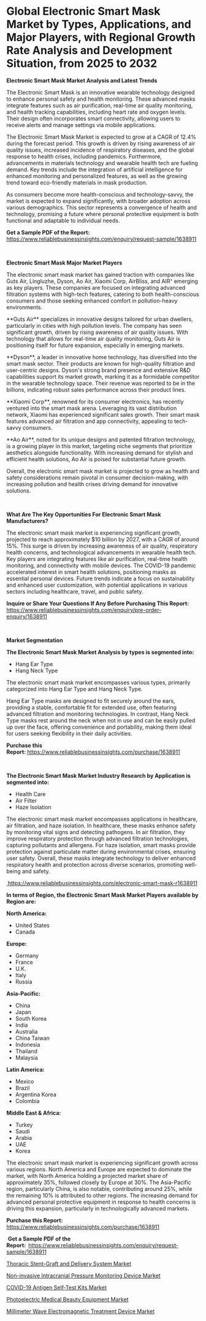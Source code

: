 <p><h1>Global Electronic Smart Mask Market by Types, Applications, and Major Players, with Regional Growth Rate Analysis and Development Situation, from 2025 to 2032</h1></p><p><strong>Electronic Smart Mask Market Analysis and Latest Trends</strong></p>
<p><p>The Electronic Smart Mask is an innovative wearable technology designed to enhance personal safety and health monitoring. These advanced masks integrate features such as air purification, real-time air quality monitoring, and health tracking capabilities, including heart rate and oxygen levels. Their design often incorporates smart connectivity, allowing users to receive alerts and manage settings via mobile applications.</p><p>The Electronic Smart Mask Market is expected to grow at a CAGR of 12.4% during the forecast period. This growth is driven by rising awareness of air quality issues, increased incidence of respiratory diseases, and the global response to health crises, including pandemics. Furthermore, advancements in materials technology and wearable health tech are fueling demand. Key trends include the integration of artificial intelligence for enhanced monitoring and personalized features, as well as the growing trend toward eco-friendly materials in mask production.</p><p>As consumers become more health-conscious and technology-savvy, the market is expected to expand significantly, with broader adoption across various demographics. This sector represents a convergence of health and technology, promising a future where personal protective equipment is both functional and adaptable to individual needs.</p></p>
<p><strong>Get a Sample PDF of the Report:&nbsp;</strong> <a href="https://www.reliablebusinessinsights.com/enquiry/request-sample/1638911?utm_campaign=118&utm_medium=2&utm_source=Github&utm_content=ia&utm_term=04032025&utm_id=electronic-smart-mask">https://www.reliablebusinessinsights.com/enquiry/request-sample/1638911</a></p>
<p>&nbsp;</p>
<p><strong>Electronic Smart Mask Major Market Players</strong></p>
<p><p>The electronic smart mask market has gained traction with companies like Guts Air, Lingluzhe, Dyson, Ao Air, Xiaomi Corp, AirBliss, and AIR⁺ emerging as key players. These companies are focused on integrating advanced filtration systems with high-tech features, catering to both health-conscious consumers and those seeking enhanced comfort in pollution-heavy environments.</p><p>**Guts Air** specializes in innovative designs tailored for urban dwellers, particularly in cities with high pollution levels. The company has seen significant growth, driven by rising awareness of air quality issues. With technology that allows for real-time air quality monitoring, Guts Air is positioning itself for future expansion, especially in emerging markets.</p><p>**Dyson**, a leader in innovative home technology, has diversified into the smart mask sector. Their products are known for high-quality filtration and user-centric designs. Dyson's strong brand presence and extensive R&D capabilities support its market growth, marking it as a formidable competitor in the wearable technology space. Their revenue was reported to be in the billions, indicating robust sales performance across their product lines.</p><p>**Xiaomi Corp**, renowned for its consumer electronics, has recently ventured into the smart mask arena. Leveraging its vast distribution network, Xiaomi has experienced significant sales growth. Their smart mask features advanced air filtration and app connectivity, appealing to tech-savvy consumers.</p><p>**Ao Air**, noted for its unique designs and patented filtration technology, is a growing player in this market, targeting niche segments that prioritize aesthetics alongside functionality. With increasing demand for stylish and efficient health solutions, Ao Air is poised for substantial future growth.</p><p>Overall, the electronic smart mask market is projected to grow as health and safety considerations remain pivotal in consumer decision-making, with increasing pollution and health crises driving demand for innovative solutions.</p></p>
<p>&nbsp;</p>
<p><strong>What Are The Key Opportunities For Electronic Smart Mask Manufacturers?</strong></p>
<p><p>The electronic smart mask market is experiencing significant growth, projected to reach approximately $10 billion by 2027, with a CAGR of around 15%. This surge is driven by increasing awareness of air quality, respiratory health concerns, and technological advancements in wearable health tech. Key players are integrating features like air purification, real-time health monitoring, and connectivity with mobile devices. The COVID-19 pandemic accelerated interest in smart health solutions, positioning masks as essential personal devices. Future trends indicate a focus on sustainability and enhanced user customization, with potential applications in various sectors including healthcare, travel, and public safety.</p></p>
<p><strong>Inquire or Share Your Questions If Any Before Purchasing This Report:</strong> <a href="https://www.reliablebusinessinsights.com/enquiry/pre-order-enquiry/1638911?utm_campaign=118&utm_medium=2&utm_source=Github&utm_content=ia&utm_term=04032025&utm_id=electronic-smart-mask">https://www.reliablebusinessinsights.com/enquiry/pre-order-enquiry/1638911</a></p>
<p>&nbsp;</p>
<p><strong>Market Segmentation</strong></p>
<p><strong>The Electronic Smart Mask Market Analysis by types is segmented into:</strong></p>
<p><ul><li>Hang Ear Type</li><li>Hang Neck Type</li></ul></p>
<p><p>The electronic smart mask market encompasses various types, primarily categorized into Hang Ear Type and Hang Neck Type. </p><p>Hang Ear Type masks are designed to fit securely around the ears, providing a stable, comfortable fit for extended use, often featuring advanced filtration and monitoring technologies. In contrast, Hang Neck Type masks rest around the neck when not in use and can be easily pulled up over the face, offering convenience and portability, making them ideal for users seeking flexibility in their daily activities.</p></p>
<p><strong>Purchase this Report:&nbsp;</strong><a href="https://www.reliablebusinessinsights.com/purchase/1638911?utm_campaign=118&utm_medium=2&utm_source=Github&utm_content=ia&utm_term=04032025&utm_id=electronic-smart-mask">https://www.reliablebusinessinsights.com/purchase/1638911</a></p>
<p>&nbsp;</p>
<p><strong>The Electronic Smart Mask Market Industry Research by Application is segmented into:</strong></p>
<p><ul><li>Health Care</li><li>Air Filter</li><li>Haze Isolation</li></ul></p>
<p><p>The electronic smart mask market encompasses applications in healthcare, air filtration, and haze isolation. In healthcare, these masks enhance safety by monitoring vital signs and detecting pathogens. In air filtration, they improve respiratory protection through advanced filtration technologies, capturing pollutants and allergens. For haze isolation, smart masks provide protection against particulate matter during environmental crises, ensuring user safety. Overall, these masks integrate technology to deliver enhanced respiratory health and protection across diverse scenarios, promoting well-being and safety.</p></p>
<p><a href="https://www.reliablebusinessinsights.com/electronic-smart-mask-r1638911?utm_campaign=118&utm_medium=2&utm_source=Github&utm_content=ia&utm_term=04032025&utm_id=electronic-smart-mask">&nbsp;https://www.reliablebusinessinsights.com/electronic-smart-mask-r1638911</a></p>
<p><strong>In terms of Region, the Electronic Smart Mask Market Players available by Region are:</strong></p>
<p>
    <p> <strong> North America: </strong>
        <ul>
            <li>United States</li>
            <li>Canada</li>
        </ul>
        </p> 
    <p> <strong> Europe: </strong>
        <ul>
            <li>Germany</li>
            <li>France</li>
            <li>U.K.</li>
            <li>Italy</li>
            <li>Russia</li>
        </ul>
        </p> 
    <p> <strong> Asia-Pacific: </strong>
        <ul>
            <li>China</li>
            <li>Japan</li>
            <li>South Korea</li>
            <li>India</li>
            <li>Australia</li>
            <li>China Taiwan</li>
            <li>Indonesia</li>
            <li>Thailand</li>
            <li>Malaysia</li>
        </ul>
        </p> 
    <p> <strong> Latin America: </strong>
        <ul>
            <li>Mexico</li>
            <li>Brazil</li>
            <li>Argentina Korea</li>
            <li>Colombia</li>
        </ul>
        </p> 
    <p> <strong> Middle East & Africa: </strong>
        <ul>
            <li>Turkey</li>
            <li>Saudi</li>
            <li>Arabia</li>
            <li>UAE</li>
            <li>Korea</li>
        </ul>
    </p>
    </p>
<p><p>The electronic smart mask market is experiencing significant growth across various regions. North America and Europe are expected to dominate the market, with North America holding a projected market share of approximately 35%, followed closely by Europe at 30%. The Asia-Pacific region, particularly China, is also notable, contributing around 25%, while the remaining 10% is attributed to other regions. The increasing demand for advanced personal protective equipment in response to health concerns is driving this expansion, particularly in technologically advanced markets.</p></p>
<p><strong>Purchase this Report: </strong><a href="https://www.reliablebusinessinsights.com/purchase/1638911?utm_campaign=118&utm_medium=2&utm_source=Github&utm_content=ia&utm_term=04032025&utm_id=electronic-smart-mask">https://www.reliablebusinessinsights.com/purchase/1638911</a></p>
<p>&nbsp;<strong>Get a Sample PDF of the Report:&nbsp;&nbsp;</strong><a href="https://www.reliablebusinessinsights.com/enquiry/request-sample/1638911?utm_campaign=118&utm_medium=2&utm_source=Github&utm_content=ia&utm_term=04032025&utm_id=electronic-smart-mask">https://www.reliablebusinessinsights.com/enquiry/request-sample/1638911</a></p>
<p><strong></strong></p>
<p><p><a href="https://github.com/dokeyorbin0q/Market-Research-Report-List-1/blob/main/thoracic-stent-graft-and-delivery-system-market.md?utm_campaign=118&utm_medium=2&utm_source=Github&utm_content=ia&utm_term=04032025&utm_id=electronic-smart-mask">Thoracic Stent-Graft and Delivery System Market</a></p><p><a href="https://github.com/keohannchavo/Market-Research-Report-List-1/blob/main/non-invasive-intracranial-pressure-monitoring-device-market.md?utm_campaign=118&utm_medium=2&utm_source=Github&utm_content=ia&utm_term=04032025&utm_id=electronic-smart-mask">Non-invasive Intracranial Pressure Monitoring Device Market</a></p><p><a href="https://github.com/helmeludu/Market-Research-Report-List-1/blob/main/covid-19-antigen-self-test-kits-market.md?utm_campaign=118&utm_medium=2&utm_source=Github&utm_content=ia&utm_term=04032025&utm_id=electronic-smart-mask">COVID-19 Antigen Self-Test Kits Market</a></p><p><a href="https://github.com/dukerghostki/Market-Research-Report-List-1/blob/main/photoelectric-medical-beauty-equipment-market.md?utm_campaign=118&utm_medium=2&utm_source=Github&utm_content=ia&utm_term=04032025&utm_id=electronic-smart-mask">Photoelectric Medical Beauty Equipment Market</a></p><p><a href="https://github.com/elroddrewspm/Market-Research-Report-List-1/blob/main/millimeter-wave-electromagnetic-treatment-device-market.md?utm_campaign=118&utm_medium=2&utm_source=Github&utm_content=ia&utm_term=04032025&utm_id=electronic-smart-mask">Millimeter Wave Electromagnetic Treatment Device Market</a></p></p>